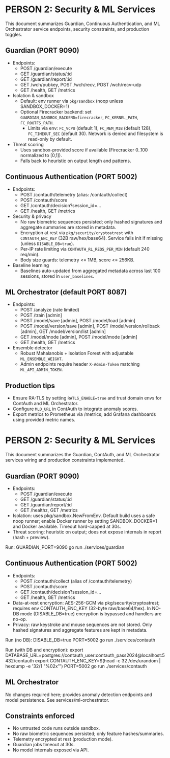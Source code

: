 # PERSON 2: Security & ML Services

This document summarizes Guardian, Continuous Authentication, and ML Orchestrator service endpoints, security constraints, and production toggles.

## Guardian (PORT 9090)
- Endpoints:
  - POST /guardian/execute
  - GET  /guardian/status/:id
  - GET  /guardian/report/:id
  - GET  /wch/pubkey, POST /wch/recv, POST /wch/recv-udp
  - GET  /health, GET /metrics
- Isolation & sandbox
  - Default: env runner via `pkg/sandbox` (noop unless SANDBOX_DOCKER=1)
  - Optional Firecracker backend: set `GUARDIAN_SANDBOX_BACKEND=firecracker`, `FC_KERNEL_PATH`, `FC_ROOTFS_PATH`.
    - Limits via env: `FC_VCPU` (default 1), `FC_MEM_MIB` (default 128), `FC_TIMEOUT_SEC` (default 30). Network is denied and filesystem is read-only by default.
- Threat scoring
  - Uses sandbox-provided score if available (Firecracker 0..100 normalized to [0,1]).
  - Falls back to heuristic on output length and patterns.

## Continuous Authentication (PORT 5002)
- Endpoints:
  - POST /contauth/telemetry (alias: /contauth/collect)
  - POST /contauth/score
  - GET  /contauth/decision?session_id=...
  - GET  /health, GET /metrics
- Security & privacy
  - No raw biometric sequences persisted; only hashed signatures and aggregate summaries are stored in metadata.
  - Encryption at rest via `pkg/security/cryptoatrest` with `CONTAUTH_ENC_KEY` (32B raw/hex/base64). Service fails init if missing (unless `DISABLE_DB=true`).
  - Per-IP rate limiting via `CONTAUTH_RL_REQS_PER_MIN` (default 240 req/min).
  - Body size guards: telemetry <= 1MB, score <= 256KB.
- Baseline learning
  - Baselines auto-updated from aggregated metadata across last 100 sessions, stored in `user_baselines`.

## ML Orchestrator (default PORT 8087)
- Endpoints:
  - POST /analyze (rate limited)
  - POST /train [admin]
  - POST /model/save [admin], POST /model/load [admin]
  - POST /model/version/save [admin], POST /model/version/rollback [admin], GET /model/version/list [admin]
  - GET  /model/mode [admin], POST /model/mode [admin]
  - GET  /health, GET /metrics
- Ensemble detector
  - Robust Mahalanobis + Isolation Forest with adjustable `ML_ENSEMBLE_WEIGHT`.
  - Admin endpoints require header `X-Admin-Token` matching `ML_API_ADMIN_TOKEN`.

## Production tips
- Ensure RA-TLS by setting `RATLS_ENABLE=true` and trust domain envs for ContAuth and ML Orchestrator.
- Configure `MLO_URL` in ContAuth to integrate anomaly scores.
- Export metrics to Prometheus via /metrics; add Grafana dashboards using provided metric names.
# PERSON 2: Security & ML Services

This document summarizes the Guardian, ContAuth, and ML Orchestrator services wiring and production constraints implemented.

## Guardian (PORT 9090)
- Endpoints:
  - POST /guardian/execute
  - GET /guardian/status/:id
  - GET /guardian/report/:id
  - GET /healthz, GET /metrics
- Isolation: uses pkg/sandbox.NewFromEnv. Default build uses a safe noop runner; enable Docker runner by setting SANDBOX_DOCKER=1 and Docker available. Timeout hard-capped at 30s.
- Threat scoring: heuristic on output; does not expose internals in report (hash + preview).

Run:
  GUARDIAN_PORT=9090 go run ./services/guardian

## Continuous Authentication (PORT 5002)
- Endpoints:
  - POST /contauth/collect (alias of /contauth/telemetry)
  - POST /contauth/score
  - GET  /contauth/decision?session_id=...
  - GET  /health, GET /metrics
- Data-at-rest encryption: AES-256-GCM via pkg/security/cryptoatrest; requires env CONTAUTH_ENC_KEY (32-byte raw/base64/hex). In NO-DB mode (DISABLE_DB=true) encryption is bypassed and handlers are no-op.
- Privacy: raw keystroke and mouse sequences are not stored. Only hashed signatures and aggregate features are kept in metadata.

Run (no DB):
  DISABLE_DB=true PORT=5002 go run ./services/contauth

Run (with DB and encryption):
  export DATABASE_URL=postgres://contauth_user:contauth_pass2024@localhost:5432/contauth
  export CONTAUTH_ENC_KEY=$(head -c 32 /dev/urandom | hexdump -e '32/1 "%02x"')
  PORT=5002 go run ./services/contauth

## ML Orchestrator
No changes required here; provides anomaly detection endpoints and model persistence. See services/ml-orchestrator.

## Constraints enforced
- No untrusted code runs outside sandbox.
- No raw biometric sequences persisted; only feature hashes/summaries.
- Telemetry encrypted at rest (production mode).
- Guardian jobs timeout at 30s.
- No model internals exposed via API.
